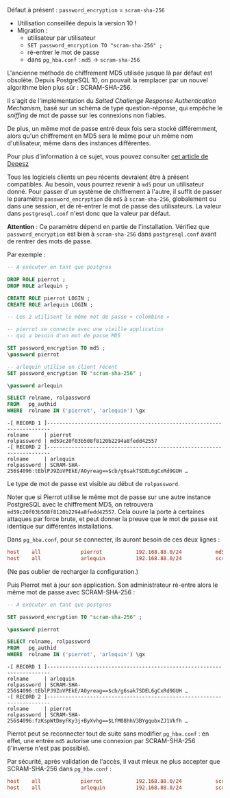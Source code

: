 
<div class="slide-content">

Défaut à présent : `password_encryption` = `scram-sha-256`

  * Utilisation conseillée depuis la version 10 !
  * Migration :
    * utilisateur par utilisateur
    * `SET password_encryption TO "scram-sha-256" ;`
    * ré-entrer le mot de passe
    * dans `pg_hba.conf` : `md5` → `scram-sha-256`

</div>

<div class="notes">

L'ancienne méthode de chiffrement MD5 utilisée jusque là par défaut est
obsolète. Depuis PostgreSQL 10, on pouvait la remplacer par un nouvel
algorithme bien plus sûr : SCRAM-SHA-256.

Il s'agit de l'implémentation du _Salted Challenge Response Authentication
Mechanism_, basé sur un schéma de type question-réponse, qui empêche le
_sniffing_ de mot de passe sur les connexions non fiables.

De plus, un même mot de passe entré deux fois sera stocké différemment, alors
qu'un chiffrement en MD5 sera le même pour un même nom d'utilisateur, même dans
des instances différentes.

Pour plus d'information à ce sujet, vous pouvez consulter [cet article de
Depesz](https://www.depesz.com/2017/04/18/waiting-for-postgresql-10-support-scram-sha-256-authentication-rfc-5802-and-7677/)

Tous les logiciels clients un peu récents devraient être à présent compatibles.
Au besoin, vous pourrez revenir à `md5` pour un utilisateur donné.
Pour passer d'un système de chiffrement à l'autre, il suffit de passer le
paramètre `password_encryption` de `md5` à `scram-sha-256`, globalement ou dans
une session, et de ré-entrer le mot de passe des utilisateurs.  La valeur dans
`postgresql.conf` n'est donc que la valeur par défaut.

**Attention** : Ce paramètre dépend en partie de l'installation. Vérifiez que
`password_encryption` est bien à `scram-sha-256` dans `postgresql.conf` avant
de rentrer des mots de passe.

<!-- Ce qui suit est déjà possible avant la v14, mais c'est maintenant qu'il faut le rappeler -->

Par exemple :
```sql
-- A exécuter en tant que postgres

DROP ROLE pierrot ;
DROP ROLE arlequin ;

CREATE ROLE pierrot LOGIN ;
CREATE ROLE arlequin LOGIN ;

-- Les 2 utilisent le même mot de passe « colombine »

-- pierrot se connecte avec une vieille application
-- qui a besoin d'un mot de passe MD5

SET password_encryption TO md5 ;
\password pierrot

-- arlequin utilise un client récent
SET password_encryption TO "scram-sha-256" ;

\password arlequin

SELECT rolname, rolpassword
FROM   pg_authid
WHERE  rolname IN ('pierrot', 'arlequin') \gx
```
```
-[ RECORD 1 ]-----------------------------------------------------------------------
rolname     | pierrot
rolpassword | md59c20f03b508f8120b2294a8fedd42557
-[ RECORD 2 ]-----------------------------------------------------------------------
rolname     | arlequin
rolpassword | SCRAM-SHA-256$4096:tEblPJ9ZoVPEkE/AOyreag==$cb/g6sak7SDEL6gCxRd9GUH …
```

Le type de mot de passe est visible au début de `rolpassword`.

Noter que si Pierrot utilise le même mot de passe sur une autre instance
PostgreSQL avec le chiffrement MD5, on retrouvera
`md59c20f03b508f8120b2294a8fedd42557`. Cela ouvre la porte à certaines attaques
par force brute, et peut donner la preuve que le mot de passe est identique sur
différentes installations.

Dans `pg_hba.conf`, pour se connecter, ils auront besoin de ces deux lignes :
```ini
host    all             pierrot           192.168.88.0/24           md5
host    all             arlequin          192.168.88.0/24           scram-sha-256
```
(Ne pas oublier de recharger la configuration.)

Puis Pierrot met à jour son application. Son administrateur ré-entre alors le
même mot de passe avec SCRAM-SHA-256 :

```sql
-- A exécuter en tant que postgres

SET password_encryption TO "scram-sha-256" ;

\password pierrot

SELECT rolname, rolpassword
FROM   pg_authid
WHERE  rolname IN ('pierrot', 'arlequin') \gx
```
```
-[ RECORD 1 ]-----------------------------------------------------------------------
rolname     | arlequin
rolpassword | SCRAM-SHA-256$4096:tEblPJ9ZoVPEkE/AOyreag==$cb/g6sak7SDEL6gCxRd9GUH …
-[ RECORD 2 ]-----------------------------------------------------------------------
rolname     | pierrot
rolpassword | SCRAM-SHA-256$4096:fzKspWtDmyFKy3j+ByXvhg==$LfM08hhV3BYgqubxZJ1Vkfh …
```

Pierrot peut se reconnecter tout de suite sans modifier `pg_hba.conf` : en
effet,  une entrée `md5` autorise une connexion par SCRAM-SHA-256 (l'inverse
n'est pas possible).

Par sécurité, après validation de l'accès, il vaut mieux ne plus accepter que
SCRAM-SHA-256 dans `pg_hba.conf` :

```ini
host    all             pierrot           192.168.88.0/24           scram-sha-256
host    all             arlequin          192.168.88.0/24           scram-sha-256
```

</div>
